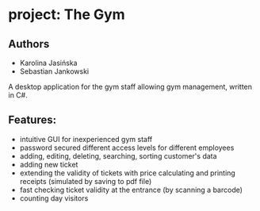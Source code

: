 ﻿# project: The Gym

## Authors

* Karolina Jasińska
* Sebastian Jankowski

A desktop application for the gym staff allowing gym management, written in C#.

## Features:
* intuitive GUI for inexperienced gym staff
* password secured different access levels for different employees
* adding, editing, deleting, searching, sorting customer's data
* adding new ticket
* extending the validity of tickets with price calculating and printing receipts (simulated by saving to pdf file)
* fast checking ticket validity at the entrance (by scanning a barcode)
* counting day visitors
